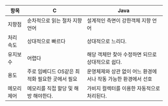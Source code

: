 | 항목        | C                                              | Java                                                         |
| ----------- | ---------------------------------------------- | ------------------------------------------------------------ |
| 지향점      | 순차적으로 읽는 절차 지향 언어                 | 설계적인 측면이 강한객체 지향 언어                           |
| 처리 속도   | 상대적으로 빠르다                              | 상대적으로 느리다.                                           |
| 유지보수    | 어렵다                                         | 해당 객체만 찾아 수정하면 되므로 상대적으로 쉽다.            |
| 용도        | 주로 임베디드 OS같은 최적화 필요한 곳에서 필요 | 운영체제와 상관 없이 어느 환경에서나 작동 가능한 환경에서 선호 |
| 메모리 제어 | 메모리를 직접 할당 및 해방 해야한다.           | 가비지 컬렉터를 이용한 자동적으로 처리된다.                  |


